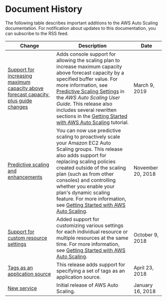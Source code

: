 # Document History<a name="auto-scaling-doc-history"></a>

The following table describes important additions to the AWS Auto Scaling documentation\. For notification about updates to this documentation, you can subscribe to the RSS feed\.

| Change | Description | Date | 
| --- |--- |--- |
| [Support for increasing maximum capacity above forecast capacity, plus guide changes](#auto-scaling-doc-history) | Adds console support for allowing the scaling plan to increase maximum capacity above forecast capacity by a specified buffer value\. For more information, see [Predictive Scaling Settings](https://docs.aws.amazon.com/autoscaling/plans/userguide/gs-specify-custom-settings.html#gs-customize-predictive-scaling) in the *AWS Auto Scaling User Guide*\. This release also includes several rewritten sections in the [Getting Started with AWS Auto Scaling](https://docs.aws.amazon.com/autoscaling/plans/userguide/auto-scaling-getting-started.html) tutorial\. | March 9, 2019 | 
| [Predictive scaling and enhancements ](#auto-scaling-doc-history) | You can now use predictive scaling to proactively scale your Amazon EC2 Auto Scaling groups\. This release also adds support for replacing scaling policies created outside of the scaling plan \(such as from other consoles\) and controlling whether you enable your plan's dynamic scaling feature\. For more information, see [Getting Started with AWS Auto Scaling](https://docs.aws.amazon.com/autoscaling/plans/userguide/auto-scaling-getting-started.html)\. | November 20, 2018 | 
| [Support for custom resource settings](#auto-scaling-doc-history) | Added support for customizing various settings for each individual resource or multiple resources at the same time\. For more information, see [Getting Started with AWS Auto Scaling](https://docs.aws.amazon.com/autoscaling/plans/userguide/auto-scaling-getting-started.html)\. | October 9, 2018 | 
| [Tags as an application source](#auto-scaling-doc-history) | This release adds support for specifying a set of tags as an application source\. | April 23, 2018 | 
| [New service](#auto-scaling-doc-history) | Initial release of AWS Auto Scaling\. | January 16, 2018 | 